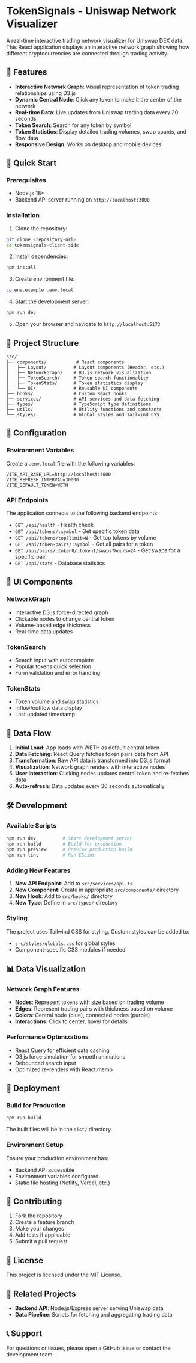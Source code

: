 # TokenSignals - Uniswap Network Visualizer

A real-time interactive trading network visualizer for Uniswap DEX data. This React application displays an interactive network graph showing how different cryptocurrencies are connected through trading activity.

## 🎯 Features

- **Interactive Network Graph**: Visual representation of token trading relationships using D3.js
- **Dynamic Central Node**: Click any token to make it the center of the network
- **Real-time Data**: Live updates from Uniswap trading data every 30 seconds
- **Token Search**: Search for any token by symbol
- **Token Statistics**: Display detailed trading volumes, swap counts, and flow data
- **Responsive Design**: Works on desktop and mobile devices

## 🚀 Quick Start

### Prerequisites

- Node.js 18+ 
- Backend API server running on `http://localhost:3000`

### Installation

1. Clone the repository:
```bash
git clone <repository-url>
cd tokensignals-client-side
```

2. Install dependencies:
```bash
npm install
```

3. Create environment file:
```bash
cp env.example .env.local
```

4. Start the development server:
```bash
npm run dev
```

5. Open your browser and navigate to `http://localhost:5173`

## 📁 Project Structure

```
src/
├── components/           # React components
│   ├── Layout/          # Layout components (Header, etc.)
│   ├── NetworkGraph/    # D3.js network visualization
│   ├── TokenSearch/     # Token search functionality
│   ├── TokenStats/      # Token statistics display
│   └── UI/              # Reusable UI components
├── hooks/               # Custom React hooks
├── services/            # API services and data fetching
├── types/               # TypeScript type definitions
├── utils/               # Utility functions and constants
└── styles/              # Global styles and Tailwind CSS
```

## 🔧 Configuration

### Environment Variables

Create a `.env.local` file with the following variables:

```env
VITE_API_BASE_URL=http://localhost:3000
VITE_REFRESH_INTERVAL=30000
VITE_DEFAULT_TOKEN=WETH
```

### API Endpoints

The application connects to the following backend endpoints:

- `GET /api/health` - Health check
- `GET /api/tokens/:symbol` - Get specific token data
- `GET /api/tokens/top?limit=N` - Get top tokens by volume
- `GET /api/token-pairs/:symbol` - Get all pairs for a token
- `GET /api/pairs/:token0/:token1/swaps?hours=24` - Get swaps for a specific pair
- `GET /api/stats` - Database statistics

## 🎨 UI Components

### NetworkGraph
- Interactive D3.js force-directed graph
- Clickable nodes to change central token
- Volume-based edge thickness
- Real-time data updates

### TokenSearch
- Search input with autocomplete
- Popular tokens quick selection
- Form validation and error handling

### TokenStats
- Token volume and swap statistics
- Inflow/outflow data display
- Last updated timestamp

## 🔄 Data Flow

1. **Initial Load**: App loads with WETH as default central token
2. **Data Fetching**: React Query fetches token pairs data from API
3. **Transformation**: Raw API data is transformed into D3.js format
4. **Visualization**: Network graph renders with interactive nodes
5. **User Interaction**: Clicking nodes updates central token and re-fetches data
6. **Auto-refresh**: Data updates every 30 seconds automatically

## 🛠️ Development

### Available Scripts

```bash
npm run dev          # Start development server
npm run build        # Build for production
npm run preview      # Preview production build
npm run lint         # Run ESLint
```

### Adding New Features

1. **New API Endpoint**: Add to `src/services/api.ts`
2. **New Component**: Create in appropriate `src/components/` directory
3. **New Hook**: Add to `src/hooks/` directory
4. **New Type**: Define in `src/types/` directory

### Styling

The project uses Tailwind CSS for styling. Custom styles can be added to:
- `src/styles/globals.css` for global styles
- Component-specific CSS modules if needed

## 📊 Data Visualization

### Network Graph Features

- **Nodes**: Represent tokens with size based on trading volume
- **Edges**: Represent trading pairs with thickness based on volume
- **Colors**: Central node (blue), connected nodes (purple)
- **Interactions**: Click to center, hover for details

### Performance Optimizations

- React Query for efficient data caching
- D3.js force simulation for smooth animations
- Debounced search input
- Optimized re-renders with React.memo

## 🚀 Deployment

### Build for Production

```bash
npm run build
```

The built files will be in the `dist/` directory.

### Environment Setup

Ensure your production environment has:
- Backend API accessible
- Environment variables configured
- Static file hosting (Netlify, Vercel, etc.)

## 🤝 Contributing

1. Fork the repository
2. Create a feature branch
3. Make your changes
4. Add tests if applicable
5. Submit a pull request

## 📝 License

This project is licensed under the MIT License.

## 🔗 Related Projects

- **Backend API**: Node.js/Express server serving Uniswap data
- **Data Pipeline**: Scripts for fetching and aggregating trading data

## 📞 Support

For questions or issues, please open a GitHub issue or contact the development team. 